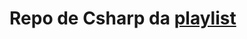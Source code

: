 # Repo de Csharp da [playlist](https://www.youtube.com/playlist?list=PLx4x_zx8csUglgKTmgfVFEhWWBQCasNGi "Curso de Programação C#")